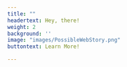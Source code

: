 ```yaml
---
title: ""
headertext: Hey, there!
weight: 2
background: ''
image: "images/PossibleWebStory.png"
buttontext: Learn More!

---
```

